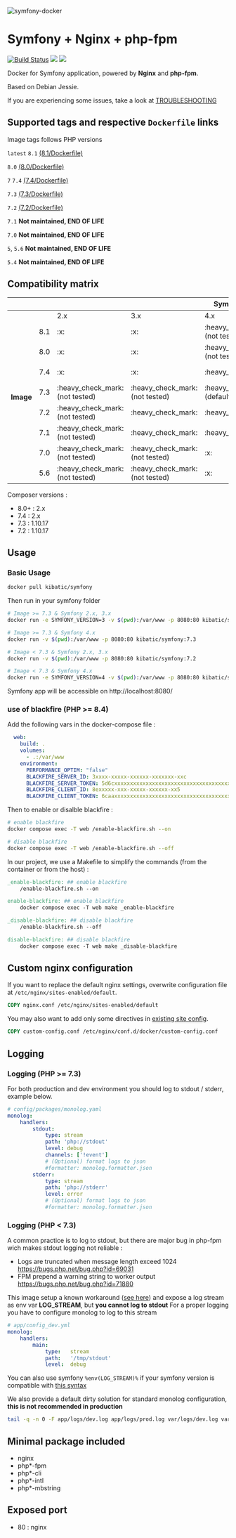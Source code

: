 ![symfony-docker](http://i.imgur.com/vc5ZVqL.png?2)

Symfony + Nginx + php-fpm
=========================

[![Build Status](https://travis-ci.org/kibatic/symfony-docker.svg?branch=master)](https://travis-ci.org/kibatic/symfony-docker)
[![](https://images.microbadger.com/badges/image/kibatic/symfony:latest.svg)](https://microbadger.com/images/kibatic/symfony:latest "Get your own image badge on microbadger.com")
[![](https://images.microbadger.com/badges/version/kibatic/symfony:latest.svg)](https://microbadger.com/images/kibatic/symfony:latest "Get your own version badge on microbadger.com")


Docker for Symfony application, powered by **Nginx** and **php-fpm**.

Based on Debian Jessie.

If you are experiencing some issues, take a look at [TROUBLESHOOTING](TROUBLESHOOTING.md)


Supported tags and respective `Dockerfile` links
------------------------------------------------

Image tags follows PHP versions

`latest` `8.1` [(8.1/Dockerfile)](https://github.com/kibatic/symfony-docker/blob/master/8.1/Dockerfile)

`8.0` [(8.0/Dockerfile)](https://github.com/kibatic/symfony-docker/blob/master/8.0/Dockerfile)

`7` `7.4` [(7.4/Dockerfile)](https://github.com/kibatic/symfony-docker/blob/master/7.4/Dockerfile)

`7.3` [(7.3/Dockerfile)](https://github.com/kibatic/symfony-docker/blob/master/7.3/Dockerfile)

`7.2` [(7.2/Dockerfile)](https://github.com/kibatic/symfony-docker/blob/master/7.2/Dockerfile)

`7.1` **Not maintained, END OF LIFE**

`7.0` **Not maintained, END OF LIFE**

`5`, `5.6` **Not maintained, END OF LIFE**

`5.4` **Not maintained, END OF LIFE**

Compatibility matrix
--------------------

<table>
    <thead>
        <tr>
            <th></th>
            <th colspan="6">Symfony</th>
        </tr>
    </thead>
    <tbody>
        <tr>
            <th rowspan="9">Image</th>
            <td></td>
            <td>2.x</td>
            <td>3.x</td>
            <td>4.x</td>
            <td>5.x</td>
            <td>6.x</td>
        </tr>
        <tr>
            <td>8.1</td>
            <td>:x:</td>
            <td>:x:</td>
            <td>:heavy_check_mark: (not tested)</td>
            <td>:heavy_check_mark: (not tested)</td>
            <td>:heavy_check_mark: (not tested)</td>
        </tr>
        <tr>
            <td>8.0</td>
            <td>:x:</td>
            <td>:x:</td>
            <td>:heavy_check_mark: (not tested)</td>
            <td>:heavy_check_mark: (default)</td>
            <td>:heavy_check_mark: (not tested)</td>
        </tr>
        <tr>
            <td>7.4</td>
            <td>:x:</td>
            <td>:x:</td>
            <td>:heavy_check_mark:</td>
            <td>:heavy_check_mark: (default)</td>
            <td>:x:</td>
        </tr>
        <tr>
            <td>7.3</td>
            <td>:heavy_check_mark: (not tested)</td>
            <td>:heavy_check_mark: (not tested)</td>
            <td>:heavy_check_mark: (default)</td>
            <td>:heavy_check_mark: (not tested)</td>
            <td>:x:</td>
        </tr>
        <tr>
            <td>7.2</td>
            <td>:heavy_check_mark: (not tested)</td>
            <td>:heavy_check_mark:</td>
            <td>:heavy_check_mark:</td>
            <td>:heavy_check_mark: (not tested)</td>
            <td>:x:</td>
        </tr>
        <tr>
            <td>7.1</td>
            <td>:heavy_check_mark: (not tested)</td>
            <td>:heavy_check_mark:</td>
            <td>:heavy_check_mark:</td>
            <td>:x:</td>
            <td>:x:</td>
        </tr>
        <tr>
            <td>7.0</td>
            <td>:heavy_check_mark: (not tested)</td>
            <td>:heavy_check_mark: (not tested)</td>
            <td>:x:</td>
            <td>:x:</td>
            <td>:x:</td>
        </tr>
        <tr>
            <td>5.6</td>
            <td>:heavy_check_mark: (not tested)</td>
            <td>:heavy_check_mark: (not tested)</td>
            <td>:x:</td>
            <td>:x:</td>
            <td>:x:</td>
        </tr>
    </tbody>
</table>

Composer versions :

- 8.0+ : 2.x
- 7.4 : 2.x
- 7.3 : 1.10.17
- 7.2 : 1.10.17

Usage
-----

### Basic Usage

```bash
docker pull kibatic/symfony
```

Then run in your symfony folder

```bash
# Image >= 7.3 & Symfony 2.x, 3.x
docker run -e SYMFONY_VERSION=3 -v $(pwd):/var/www -p 8080:80 kibatic/symfony:7.3

# Image >= 7.3 & Symfony 4.x
docker run -v $(pwd):/var/www -p 8080:80 kibatic/symfony:7.3

# Image < 7.3 & Symfony 2.x, 3.x
docker run -v $(pwd):/var/www -p 8080:80 kibatic/symfony:7.2

# Image < 7.3 & Symfony 4.x
docker run -e SYMFONY_VERSION=4 -v $(pwd):/var/www -p 8080:80 kibatic/symfony:7.2
```

Symfony app will be accessible on http://localhost:8080/


### use of blackfire (PHP >= 8.4)

Add the following vars in the docker-compose file :


```yaml
  web:
    build: .
    volumes:
      - .:/var/www
    environment:
      PERFORMANCE_OPTIM: "false"
      BLACKFIRE_SERVER_ID: 3xxxx-xxxxx-xxxxxx-xxxxxxx-xxc
      BLACKFIRE_SERVER_TOKEN: 5d6cxxxxxxxxxxxxxxxxxxxxxxxxxxxxxxxxxxxxxxxxxxxxxxxxxxxxxxxc47fb
      BLACKFIRE_CLIENT_ID: 8exxxxx-xxx-xxxxx-xxxxxx-xx5
      BLACKFIRE_CLIENT_TOKEN: 6caaxxxxxxxxxxxxxxxxxxxxxxxxxxxxxxxxxxxxxxxxxxxxxxxxxxxxxxxxx012
```

Then to enable or disalble blackfire :

```bash
# enable blackfire
docker compose exec -T web /enable-blackfire.sh --on

# disable blackfire
docker compose exec -T web /enable-blackfire.sh --off
```

In our project, we use a Makefile to simplify the commands (from the container or from the host) :

```makefile
_enable-blackfire: ## enable blackfire
	/enable-blackfire.sh --on

enable-blackfire: ## enable blackfire
	docker compose exec -T web make _enable-blackfire

_disable-blackfire: ## disable blackfire
	/enable-blackfire.sh --off

disable-blackfire: ## disable blackfire
	docker compose exec -T web make _disable-blackfire
```

Custom nginx configuration
--------------------------

If you want to replace the default nginx settings, overwrite configuration file at `/etc/nginx/sites-enabled/default`.

```dockerfile
COPY nginx.conf /etc/nginx/sites-enabled/default
```

You may also want to add only some directives in [existing site config](7.4/rootfs/etc/nginx/sites-enabled/default#L5).

```dockerfile
COPY custom-config.conf /etc/nginx/conf.d/docker/custom-config.conf
```

Logging
------

### Logging (PHP >= 7.3)

For both production and dev environment you should log to stdout / stderr, example below.

```yaml
# config/packages/monolog.yaml
monolog:
    handlers:
        stdout:
            type: stream
            path: 'php://stdout'
            level: debug
            channels: ['!event']
            # (Optional) format logs to json
            #formatter: monolog.formatter.json
        stderr:
            type: stream
            path: 'php://stderr'
            level: error
            # (Optional) format logs to json
            #formatter: monolog.formatter.json
```


### Logging (PHP < 7.3)

A common practice is to log to stdout, but there are major bug in php-fpm wich makes stdout logging not reliable  :

* Logs are truncated when message length exceed 1024 https://bugs.php.net/bug.php?id=69031
* FPM prepend a warning string to worker output https://bugs.php.net/bug.php?id=71880

This image setup a known workaround ([see here](https://github.com/docker-library/php/issues/207)) and expose a log stream as env var **LOG_STREAM**, but **you cannot log to stdout**
For a proper logging you have to configure monolog to log to this stream

```yaml
# app/config_dev.yml
monolog:
    handlers:
        main:
            type:   stream
            path:   '/tmp/stdout'
            level:  debug
```

You can also use symfony `%env(LOG_STREAM)%` if your symfony version is compatible with [this syntax](https://symfony.com/doc/3.4/configuration/external_parameters.html)

We also provide a default dirty solution for standard monolog configuration, **this is not recommended in production**

```bash
tail -q -n 0 -F app/logs/dev.log app/logs/prod.log var/logs/dev.log var/logs/prod.log
```

Minimal package included
------------------------

* nginx
* php\*-fpm
* php\*-cli
* php\*-intl
* php\*-mbstring

Exposed port
------------

* 80 : nginx


